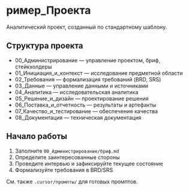 # ример_Проекта

Аналитический проект, созданный по стандартному шаблону.

## Структура проекта
- 00_Администрирование — управление проектом, бриф, стейкхолдеры
- 01_Инициация_и_контекст — исследование предметной области
- 02_Требования — формализация требований (BRD, SRS)
- 03_Данные — управление данными и источниками
- 04_Аналитика — исследовательская аналитика
- 05_Решение_и_дизайн — проектирование решения
- 06_Поставка_и_отчетность — результаты и артефакты
- 07_Качество_и_тестирование — обеспечение качества
- 08_Документация — техническая документация

## Начало работы
1. Заполните `00_Администрирование/бриф.md`
2. Определите заинтересованные стороны
3. Проведите интервью и зафиксируйте текущее состояние
4. Формализуйте требования в BRD/SRS

См. также `.cursor/промпты/` для готовых промптов.
